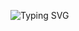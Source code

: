 <img src="https://readme-typing-svg.demolab.com?font=roboto&pause=1000&width=435&lines=Hi%2C+I'm+CAP;I+dont+know+why+ur+here;Im+just+a+kid;And+I'm+pretty+bad+at+codeing" alt="Typing SVG" /></a>

